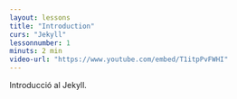 ```yaml
---
layout: lessons
title: "Introduction"
curs: "Jekyll"
lessonnumber: 1
minuts: 2 min
video-url: "https://www.youtube.com/embed/T1itpPvFWHI"
---
```



Introducció al Jekyll.

